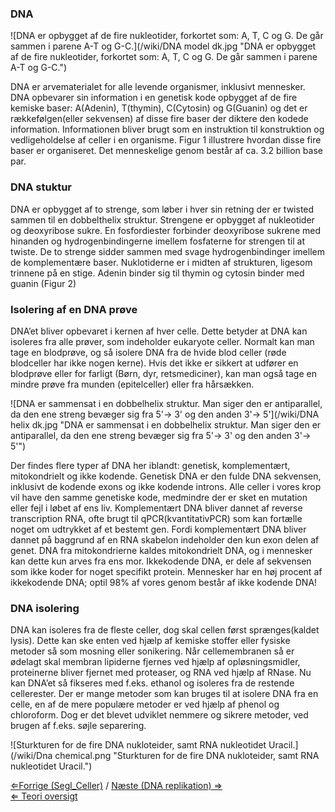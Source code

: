 ### DNA

![DNA er opbygget af de fire nukleotider, forkortet som: A, T, C og G.
De går sammen i parene A-T og
G-C.](/wiki/DNA model dk.jpg "DNA er opbygget af de fire nukleotider, forkortet som: A, T, C og G. De går sammen i parene A-T og G-C.")

DNA er arvematerialet for alle levende organismer, inklusivt mennesker.
DNA opbevarer sin information i en genetisk kode opbygget af de fire
kemiske baser: A(Adenin), T(thymin), C(Cytosin) og G(Guanin) og det er
rækkefølgen(eller sekvensen) af disse fire baser der diktere den kodede
information. Informationen bliver brugt som en instruktion til
konstruktion og vedligeholdelse af celler i en organisme. Figur 1
illustrere hvordan disse fire baser er organiseret. Det menneskelige
genom består af ca. 3.2 billion base par.

### DNA stuktur

DNA er opbygget af to strenge, som løber i hver sin retning der er
twisted sammen til en dobbelthelix struktur. Strengene er opbygget af
nukleotider og deoxyribose sukre. En fosfordiester forbinder deoxyribose
sukrene med hinanden og hydrogenbindingerne imellem fosfaterne for
strengen til at twiste. De to strenge sidder sammen med svage
hydrogenbindinger imellem de komplementære baser. Nuklotiderne er i
midten af strukturen, ligesom trinnene på en stige. Adenin binder sig
til thymin og cytosin binder med guanin (Figur 2)

### Isolering af en DNA prøve

DNA’et bliver opbevaret i kernen af hver celle. Dette betyder at DNA kan
isoleres fra alle prøver, som indeholder eukaryote celler. Normalt kan
man tage en blodprøve, og så isolere DNA fra de hvide blod celler (røde
blodceller har ikke nogen kerne). Hvis det ikke er sikkert at udfører en
blodprøve eller for farligt (Børn, dyr, retsmediciner), kan man også
tage en mindre prøve fra munden (epitelceller) eller fra hårsækken.

![DNA er sammensat i en dobbelhelix struktur. Man siger den er
antiparallel, da den ene streng bevæger sig fra 5'→ 3' og den anden 3'→
5'](/wiki/DNA helix dk.jpg "DNA er sammensat i en dobbelhelix struktur. Man siger den er antiparallel, da den ene streng bevæger sig fra 5'→ 3' og den anden 3'→ 5'")

Der findes flere typer af DNA her iblandt: genetisk, komplementært,
mitokondrielt og ikke kodende. Genetisk DNA er den fulde DNA sekvensen,
inklusivt de kodende exons og ikke kodende introns. Alle celler i vores
krop vil have den samme genetiske kode, medmindre der er sket en
mutation eller fejl i løbet af ens liv. Komplementært DNA bliver dannet
af reverse transcription RNA, ofte brugt til qPCR(kvantitativPCR) som
kan fortælle noget om udtrykket af et bestemt gen. Fordi komplementært
DNA bliver dannet på baggrund af en RNA skabelon indeholder den kun exon
delen af genet. DNA fra mitokondrierne kaldes mitokondrielt DNA, og i
mennesker kan dette kun arves fra ens mor. Ikkekodende DNA, er dele af
sekvensen som ikke koder for noget specifikt protein. Mennesker har en
høj procent af ikkekodende DNA; optil 98% af vores genom består af ikke
kodende DNA!

### DNA isolering

DNA kan isoleres fra de fleste celler, dog skal cellen først
sprænges(kaldet lysis). Dette kan ske enten ved hjælp af kemiske stoffer
eller fysiske metoder så som mosning eller sonikering. Når
cellemembranen så er ødelagt skal membran lipiderne fjernes ved hjælp af
opløsningsmidler, proteinerne bliver fjernet med proteaser, og RNA ved
hjælp af RNase. Nu kan DNA’et så fikseres med f.eks. ethanol og isoleres
fra de restende cellerester. Der er mange metoder som kan bruges til at
isolere DNA fra en celle, en af de mere populære metoder er ved hjælp af
phenol og chloroform. Dog er det blevet udviklet nemmere og sikrere
metoder, ved brugen af f.eks. søjle separering.

![Sturkturen for de fire DNA nukloteider, samt RNA nukleotidet
Uracil.](/wiki/Dna chemical.png "Sturkturen for de fire DNA nukloteider, samt RNA nukleotidet Uracil.")

[⇐Forrige (Segl\_Celler)](/wiki/Segl_Celler "wikilink") / [Næste (DNA
replikation) ⇒](/wiki/DNA_replikation_Bio-Kemi "wikilink")\
[⇐ Teori oversigt ](/wiki/Bio-Kemi "wikilink")

